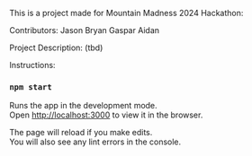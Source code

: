 This is a project made for Mountain Madness 2024 Hackathon:

Contributors:
Jason
Bryan
Gaspar 
Aidan

Project Description:
(tbd) 

Instructions:

### `npm start`

Runs the app in the development mode.\
Open [http://localhost:3000](http://localhost:3000) to view it in the browser.

The page will reload if you make edits.\
You will also see any lint errors in the console.


